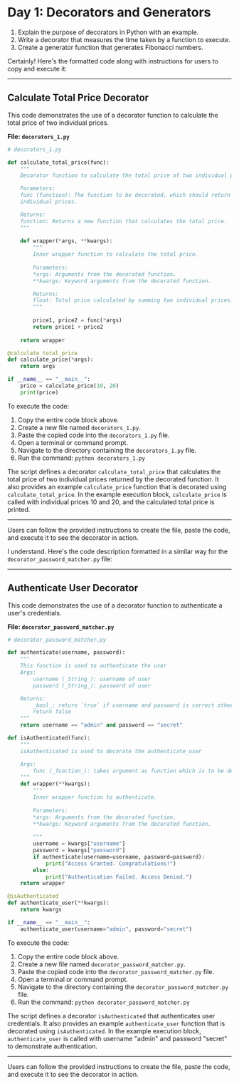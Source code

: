 # Day 1: Decorators and Generators
1. Explain the purpose of decorators in Python with an example.
2. Write a decorator that measures the time taken by a function to 
execute.
3. Create a generator function that generates Fibonacci numbers.

Certainly! Here's the formatted code along with instructions for users to copy and execute it:

---

## Calculate Total Price Decorator

This code demonstrates the use of a decorator function to calculate the total price of two individual prices.

**File: `decorators_1.py`**

```python
# decorators_1.py

def calculate_total_price(func):
    """
    Decorator function to calculate the total price of two individual prices.

    Parameters:
    func (function): The function to be decorated, which should return two \
    individual prices.

    Returns:
    function: Returns a new function that calculates the total price.
    """
    
    def wrapper(*args, **kwargs):
        """
        Inner wrapper function to calculate the total price.
        
        Parameters:
        *args: Arguments from the decorated function.
        **kwargs: Keyword arguments from the decorated function.

        Returns:
        float: Total price calculated by summing two individual prices.
        """
        
        price1, price2 = func(*args)
        return price1 + price2
    
    return wrapper

@calculate_total_price
def calculate_price(*args):
    return args

if __name__ == "__main__":
    price = calculate_price(10, 20)
    print(price)
```

To execute the code:

1. Copy the entire code block above.
2. Create a new file named `decorators_1.py`.
3. Paste the copied code into the `decorators_1.py` file.
4. Open a terminal or command prompt.
5. Navigate to the directory containing the `decorators_1.py` file.
6. Run the command: `python decorators_1.py`

The script defines a decorator `calculate_total_price` that calculates the total price of two individual prices returned by the decorated function. It also provides an example `calculate_price` function that is decorated using `calculate_total_price`. In the example execution block, `calculate_price` is called with individual prices 10 and 20, and the calculated total price is printed.

---

Users can follow the provided instructions to create the file, paste the code, and execute it to see the decorator in action.

I understand. Here's the code description formatted in a similar way for the `decorator_password_matcher.py` file:

---

## Authenticate User Decorator

This code demonstrates the use of a decorator function to authenticate a user's credentials.

**File: `decorator_password_matcher.py`**

```python
# decorator_password_matcher.py

def authenticate(username, password):
    """
    This function is used to authenticate the user
    Args:
        username (_String_): username of user
        password (_String_): password of user

    Returns:
        _bool_: return `true` if username and password is correct otherwise\
        return false
    """
    return username == "admin" and password == "secret"

def isAuthenticated(func):
    """
    isAuthenticated is used to decorate the authenticate_user 

    Args:
        func (_function_): takes argument as function which is to be decorated
    """
    def wrapper(**kwargs):
        """
        Inner wrapper function to authenticate.
        
        Parameters:
        *args: Arguments from the decorated function.
        **kwargs: Keyword arguments from the decorated function.
        
        """
        username = kwargs["username"]
        password = kwargs["password"]
        if authenticate(username=username, password=password):
            print("Access Granted. Congratulations!")
        else:
            print("Authentication Failed. Access Denied.")
    return wrapper

@isAuthenticated
def authenticate_user(**kwargs):
    return kwargs

if __name__ == "__main__":
    authenticate_user(username="admin", password="secret")
```

To execute the code:

1. Copy the entire code block above.
2. Create a new file named `decorator_password_matcher.py`.
3. Paste the copied code into the `decorator_password_matcher.py` file.
4. Open a terminal or command prompt.
5. Navigate to the directory containing the `decorator_password_matcher.py` file.
6. Run the command: `python decorator_password_matcher.py`

The script defines a decorator `isAuthenticated` that authenticates user credentials. It also provides an example `authenticate_user` function that is decorated using `isAuthenticated`. In the example execution block, `authenticate_user` is called with username "admin" and password "secret" to demonstrate authentication.

---

Users can follow the provided instructions to create the file, paste the code, and execute it to see the decorator in action.